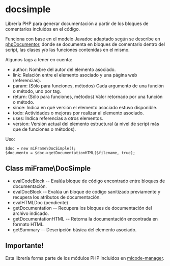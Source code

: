 # docsimple

Librería PHP para generar documentación a partir de los bloques de comentarios incluidos en el código.

Funciona con base en el modelo Javadoc adaptado según se describe en [phpDocumentor](https://docs.phpdoc.org/guide/guides/docblocks.html), donde se documenta en bloques de comentario dentro del script, las clases y/o las funciones contenidas en el mismo.

Algunos tags a tener en cuenta:

* author: Nombre del autor del elemento asociado.
* link: Relación entre el elemento asociado y una página web (referencias).
* param: (Sólo para funciones, métodos) Cada argumento de una función o método, uno por tag.
* return: (Sólo para funciones, métodos) Valor retornado por una función o método.
* since: Indica en qué versión el elemento asociado estuvo disponible.
* todo: Actividades o mejoras por realizar al elemento asociado.
* uses: Indica referencias a otros elementos.
* version: Versión actual del elemento estructural (a nivel de script más que de funciones o métodos).

Uso:

    $doc = new miFrame\DocSimple();
    $documento = $doc->getDocumentationHTML($filename, true);

## Class miFrame\DocSimple

* evalCodeBlock -- Evalúa bloque de código encontrado entre bloques de documentación.
* evalDocBlock -- Evalúa un bloque de código sanitizado previamente y recupera los atributos de documentación.
* evalHTMLDoc (pendiente)
* getDocumentation -- Recupera los bloques de documentación del archivo indicado.
* getDocumentationHTML -- Retorna la documentación encontrada en formato HTML.
* getSummary -- Descripción básica del elemento asociado.

## Importante!

Esta librería forma parte de los módulos PHP incluidos en [micode-manager](https://github.com/jjmejia/micode-manager).
